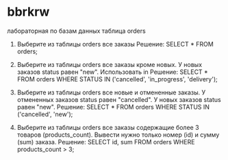 # bbrkrw
лабораторная по базам данных
таблица orders
1) Выберите из таблицы orders все заказы
Решение:
SELECT * FROM orders;

2) Выберите из таблицы orders все заказы кроме новых. У новых заказов status равен "new". Использовать in
Решение:
SELECT * FROM orders
WHERE STATUS IN ('cancelled', 'in_progress', 'delivery');

3) Выберите из таблицы orders все новые и отмененные заказы. У отмененных заказов status равен "cancelled". У новых заказов status равен "new".
Решение:
SELECT * FROM orders
WHERE STATUS IN ('cancelled', 'new');

4) Выберите из таблицы orders все заказы содержащие более 3 товаров (products_count).
Вывести нужно только номер (id) и сумму (sum) заказа.
Решение:
SELECT id, sum FROM orders
WHERE products_count > 3;
